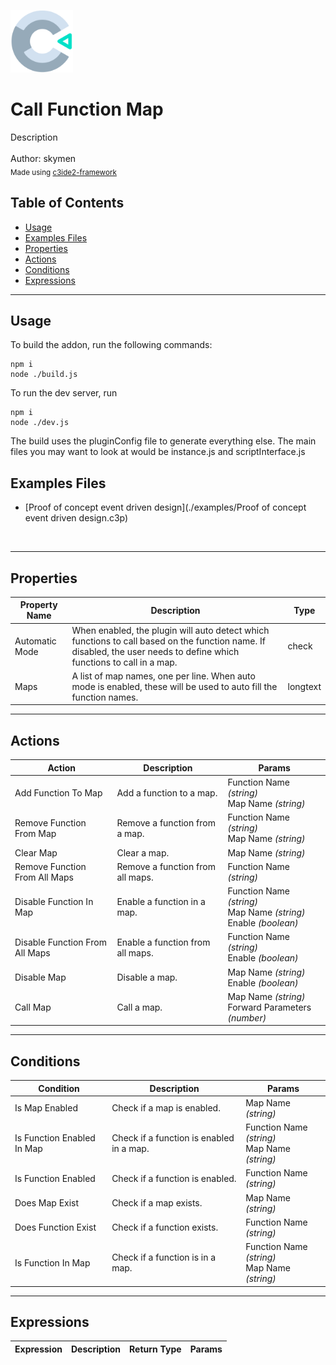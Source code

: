 <img src="./src/icon.svg" width="100" /><br>
# Call Function Map <br>
Description <br>
<br>
Author: skymen <br>
<sub>Made using [c3ide2-framework](https://github.com/ConstructFund/c3ide2-framework) </sub><br>

## Table of Contents
- [Usage](#usage)
- [Examples Files](#examples-files)
- [Properties](#properties)
- [Actions](#actions)
- [Conditions](#conditions)
- [Expressions](#expressions)
---
## Usage
To build the addon, run the following commands:

```
npm i
node ./build.js
```

To run the dev server, run

```
npm i
node ./dev.js
```

The build uses the pluginConfig file to generate everything else.
The main files you may want to look at would be instance.js and scriptInterface.js

## Examples Files
- [Proof of concept event driven design](./examples/Proof of concept event driven design.c3p)
</br>

---
## Properties
| Property Name | Description | Type |
| --- | --- | --- |
| Automatic Mode | When enabled, the plugin will auto detect which functions to call based on the function name. If disabled, the user needs to define which functions to call in a map. | check |
| Maps | A list of map names, one per line. When auto mode is enabled, these will be used to auto fill the function names. | longtext |


---
## Actions
| Action | Description | Params
| --- | --- | --- |
| Add Function To Map | Add a function to a map. | Function Name             *(string)* <br>Map Name             *(string)* <br> |
| Remove Function From Map | Remove a function from a map. | Function Name             *(string)* <br>Map Name             *(string)* <br> |
| Clear Map | Clear a map. | Map Name             *(string)* <br> |
| Remove Function From All Maps | Remove a function from all maps. | Function Name             *(string)* <br> |
| Disable Function In Map | Enable a function in a map. | Function Name             *(string)* <br>Map Name             *(string)* <br>Enable             *(boolean)* <br> |
| Disable Function From All Maps | Enable a function from all maps. | Function Name             *(string)* <br>Enable             *(boolean)* <br> |
| Disable Map | Disable a map. | Map Name             *(string)* <br>Enable             *(boolean)* <br> |
| Call Map | Call a map. | Map Name             *(string)* <br>Forward Parameters             *(number)* <br> |


---
## Conditions
| Condition | Description | Params
| --- | --- | --- |
| Is Map Enabled | Check if a map is enabled. | Map Name *(string)* <br> |
| Is Function Enabled In Map | Check if a function is enabled in a map. | Function Name *(string)* <br>Map Name *(string)* <br> |
| Is Function Enabled | Check if a function is enabled. | Function Name *(string)* <br> |
| Does Map Exist | Check if a map exists. | Map Name *(string)* <br> |
| Does Function Exist | Check if a function exists. | Function Name *(string)* <br> |
| Is Function In Map | Check if a function is in a map. | Function Name *(string)* <br>Map Name *(string)* <br> |


---
## Expressions
| Expression | Description | Return Type | Params
| --- | --- | --- | --- |
